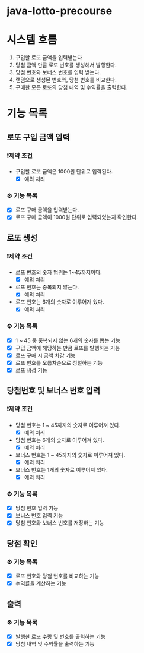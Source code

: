 # java-lotto-precourse

# 시스템 흐름

1. 구입할 로또 금액을 입력받는다
2. 당첨 금액 만큼 로또 번호를 생성해서 발행한다.
3. 당첨 번호와 보너스 번호를 입력 받는다.
4. 랜덤으로 생성된 번호와, 당첨 번호를 비교한다.
5. 구매한 모든 로또의 당첨 내역 및 수익률을 출력한다.

# 기능 목록

## 로또 구입 금액 입력

### ❗제약 조건

- 구입할 로또 금액은 1000원 단위로 입력된다.
    - [x] 예외 처리

### ⚙️ 기능 목록

- [x] 로또 구매 금액을 입력받는다.
- [x] 로또 구매 금액이 1000원 단위로 입력되었는지 확인한다.

## 로또 생성

### ❗제약 조건

- 로또 번호의 숫자 범위는 1~45까지이다.
    - [x] 예외 처리
- 로또 번호는 중복되지 않는다.
    - [x] 예외 처리
- 로또 번호는 6개의 숫자로 이루어져 있다.
    - [x] 예외 처리

### ⚙️ 기능 목록

- [x] 1 ~ 45 중 중복되지 않는 6개의 숫자를 뽑는 기능
- [x] 구입 금액에 해당하는 만큼 로또를 발행하는 기능
- [x] 로또 구매 시 금액 차감 기능
- [x] 로또 번호를 오름차순으로 정렬하는 기능
- [x] 로또 생성 기능

## 당첨번호 및 보너스 번호 입력

### ❗제약 조건

- 당첨 번호는 1 ~ 45까지의 숫자로 이루어져 있다.
    - [x] 예외 처리
- 당첨 번호는 6개의 숫자로 이루어져 있다.
    - [x] 예외 처리
- 보너스 번호는 1 ~ 45까지의 숫자로 이루어져 있다.
    - [x] 예외 처리
- 보너스 번호는 1개의 숫자로 이루어져 있다.
    - [x] 예외 처리

### ⚙️ 기능 목록

- [x] 당첨 번호 입력 기능
- [x] 보너스 번호 입력 기능
- [x] 당첨 번호와 보너스 번호를 저장하는 기능

## 당첨 확인

### ⚙️ 기능 목록

- [x] 로또 번호와 당첨 번호를 비교하는 기능
- [x] 수익률을 계산하는 기능

## 출력

### ⚙️ 기능 목록

- [x] 발행한 로또 수량 및 번호를 출력하는 기능
- [x] 당첨 내역 및 수익률을 출력하는 기능